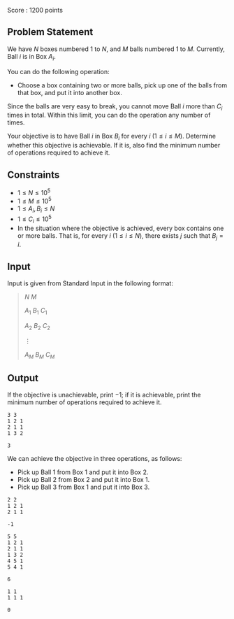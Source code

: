 Score : $1200$ points

## Problem Statement

We have $N$ boxes numbered $1$ to $N$, and $M$ balls numbered $1$ to $M$.
Currently, Ball $i$ is in Box $A_i$.

You can do the following operation:

- Choose a box containing two or more balls, pick up one of the balls from that box, and put it into another box.

Since the balls are very easy to break, you cannot move Ball $i$ more than $C_i$ times in total.
Within this limit, you can do the operation any number of times.

Your objective is to have Ball $i$ in Box $B_i$ for every $i$ ($1 \leq i \leq M$).
Determine whether this objective is achievable.
If it is, also find the minimum number of operations required to achieve it.

## Constraints

- $1 \leq N \leq 10^5$
- $1 \leq M \leq 10^5$
- $1 \leq A_i,B_i \leq N$
- $1 \leq C_i \leq 10^5$
- In the situation where the objective is achieved, every box contains one or more balls.
That is, for every $i$ ($1 \leq i \leq N$), there exists $j$ such that $B_j=i$.

## Input

Input is given from Standard Input in the following format:

> $N$ $M$
> 
> $A_1$ $B_1$ $C_1$
> 
> $A_2$ $B_2$ $C_2$
> 
> $\vdots$
> 
> $A_M$ $B_M$ $C_M$

## Output

If the objective is unachievable, print $-1$; if it is achievable, print the minimum number of operations required to achieve it.

```input1
3 3
1 2 1
2 1 1
1 3 2
```

```output1
3
```

We can achieve the objective in three operations, as follows:

- Pick up Ball $1$ from Box $1$ and put it into Box $2$.
- Pick up Ball $2$ from Box $2$ and put it into Box $1$.
- Pick up Ball $3$ from Box $1$ and put it into Box $3$.

```input2
2 2
1 2 1
2 1 1
```

```output2
-1
```

```input3
5 5
1 2 1
2 1 1
1 3 2
4 5 1
5 4 1
```

```output3
6
```

```input4
1 1
1 1 1
```

```output4
0
```
